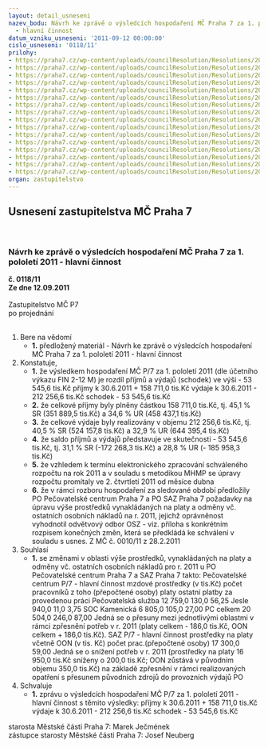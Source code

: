 ```yaml
---
layout: detail_usneseni
nazev_bodu: Návrh ke zprávě o výsledcích hospodaření MČ Praha 7 za 1. pololetí 2011
  - hlavní činnost
datum_vzniku_usneseni: '2011-09-12 00:00:00'
cislo_usneseni: '0118/11'
prilohy:
- https://praha7.cz/wp-content/uploads/councilResolution/Resolutions/20972/4-11-(1)2q2011rada.doc
- https://praha7.cz/wp-content/uploads/councilResolution/Resolutions/20972/4-11-(2)fondy2q2011.doc
- https://praha7.cz/wp-content/uploads/councilResolution/Resolutions/20972/4-11-(3)inv_za_1__pololet%c3%ad_2011.doc
- https://praha7.cz/wp-content/uploads/councilResolution/Resolutions/20972/4-11-(4)v%c3%bdsledky_hospoda%c5%99en%c3%ad_po_za_1__pololet%c3%ad_2011_-_tabulka.doc
- https://praha7.cz/wp-content/uploads/councilResolution/Resolutions/20972/4-11-(5)rozbor_po_mimo_%c5%a1kol_za_1__pololet%c3%ad_2011.doc
- https://praha7.cz/wp-content/uploads/councilResolution/Resolutions/20972/4-11-(6.1)bilance%c4%8derven11verzefv.xls
- https://praha7.cz/wp-content/uploads/councilResolution/Resolutions/20972/4-11-(6.2)v%c3%bddaje%c4%8derven11.xls
- https://praha7.cz/wp-content/uploads/councilResolution/Resolutions/20972/4-11-(6.3)p%c5%99%c3%adjmy%c4%8derven11.xls
- https://praha7.cz/wp-content/uploads/councilResolution/Resolutions/20972/4-11-(6.4)%c4%8derp%c3%a1n%c3%ad_kapit%c3%a1lov%c3%bdch_v%c3%bddaj%c5%af_v_1_pololet%c3%ad_2011.xls
- https://praha7.cz/wp-content/uploads/councilResolution/Resolutions/20972/4-11-(7)rozbor_po_z%c5%a1_a_m%c5%a1_1__pololet%c3%ad__2011.doc
- https://praha7.cz/wp-content/uploads/councilResolution/Resolutions/20972/4-11-(8)rozbory_po_m%c5%a1_z%c5%a1_ii_q.doc
- https://praha7.cz/wp-content/uploads/councilResolution/Resolutions/20972/4-11-(9.1)zhodnocen%c3%adkc_vltavsk%c3%a1.pdf
- https://praha7.cz/wp-content/uploads/councilResolution/Resolutions/20972/4-11-(9.2)zhodnocen%c3%adpo_pc.pdf
- https://praha7.cz/wp-content/uploads/councilResolution/Resolutions/20972/4-11-(9.3)zhodnocen%c3%adpo_saz.pdf
- https://praha7.cz/wp-content/uploads/councilResolution/Resolutions/20972/4-11-usneseni0010_11z.doc
- https://praha7.cz/wp-content/uploads/councilResolution/Resolutions/20972/4-11-usneseni0594_11r.doc
organ: zastupitelstvo
---
```

<div id="ucUsn_pList" class="usn">
	<span><h2>Usnesení zastupitelstva MČ Praha 7 </h2>
<br></span><div class="standBody">
<span><h3>Návrh ke zprávě o výsledcích hospodaření MČ Praha 7 za 1. pololetí 2011 - hlavní činnost</h3></span><div class="center">
		<strong>č. 0118/11</strong><br>
	</div>
<div class="center">
		<strong>Ze dne 12.09.2011</strong><br><br>
	</div>Zastupitelstvo MČ P7<br> po projednání<br><br><ol>
<li>Bere na vědomí<ul><li>
<strong>1.</strong> předložený materiál - Návrh ke zprávě o výsledcích hospodaření MČ Praha 7 za 1. pololetí 2011 - hlavní činnost</li></ul>
</li>
<li>Konstatuje,<ul>
<li>
<strong>1.</strong> že výsledkem hospodaření MČ P/7 za 1. pololetí 2011 (dle účetního výkazu FIN 2-12 M) je rozdíl příjmů a výdajů (schodek) ve výši 	 -       53 545,6 tis.Kč  příjmy k 30.6.2011   	+    158 711,0 tis.Kč                                                 výdaje k 30.6.2011  	-    212 256,6 tis.Kč                                                                    schodek  	                      -       53 545,6 tis.Kč</li>
<li>
<strong>2.</strong> že celkové příjmy byly plněny částkou 158 711,0 tis.Kč, tj. 45,1  % SR (351 889,5 tis.Kč) a 34,6  % UR (458 437,1 tis.Kč)</li>
<li>
<strong>3.</strong> že celkové výdaje byly realizovány v objemu 212 256,6 tis.Kč, tj. 40,5 % SR (524 157,8 tis.Kč) a 32,9 % UR (644 395,4 tis.Kč)</li>
<li>
<strong>4.</strong> že saldo příjmů a výdajů  představuje ve skutečnosti  -  53 545,6 tis.Kč, tj. 31,1 % SR (-172 268,3 tis.Kč) a 28,8 % UR (- 185 958,3 tis.Kč) </li>
<li>
<strong>5.</strong> že vzhledem  k  termínu elektronického zpracování schváleného rozpočtu na rok 2011 a v souladu s  metodikou  MHMP se úpravy rozpočtu promítaly ve 2. čtvrtletí 2011 od měsíce dubna</li>
<li>
<strong>6.</strong> že v rámci rozboru hospodaření za sledované období předložily PO Pečovatelské centrum Praha 7 a PO SAZ Praha 7 požadavky na úpravu výše prostředků vynakládaných na platy a odměny vč. ostatních osobních nákladů na r. 2011, jejichž oprávněnost vyhodnotil odvětvový odbor OSZ - viz. příloha s konkrétním rozpisem konečných změn, která se předkládá ke schválení v souladu s usnes. Z MČ č. 0010/11 z 28.2.2011</li>
</ul>
</li>
<li>Souhlasí<ul><li>
<strong>1.</strong> se změnami v oblasti výše prostředků, vynakládaných na platy a odměny vč. ostatních osobních nákladů pro r. 2011 u  PO Pečovatelské centrum Praha 7 a SAZ Praha 7 takto:                                                                                              Pečovatelské centrum P/7 - hlavní činnost                                                                 mzdové prostředky (v tis.Kč)	                                                  počet pracovníků  z toho	                                                                                   (přepočtené osoby) platy	                                  ostatní platby za provedenou práci                Pečovatelská služba   12 759,0   	130,0	                                      56,25  Jesle                                940,0	              11,0	                                        3,75  SOC Kamenická          6 805,0	            105,0	                                      27,00     PC celkem                  20 504,0	             246,0	                                      87,00 Jedná se o přesuny mezi jednotlivými oblastmi v rámci zpřesnění potřeb v r. 2011 (platy celkem - 186,0 tis.Kč, OON celkem + 186,0 tis.Kč).                                                SAZ P/7 - hlavní činnost                                                                                           prostředky na platy včetně OON (v tis. Kč)              počet prac.(přepočtené osoby)               17 300,0	                                                                                                  59,00  Jedná se o snížení potřeb v r. 2011 (prostředky na platy 16 950,0 tis.Kč sníženy o 200,0 tis.Kč; OON zůstává  v původním objemu 350,0 tis.Kč) na základě zpřesnění v rámci realizovaných opatření s přesunem původních zdrojů do provozních výdajů PO</li></ul>
</li>
<li>Schvaluje<ul><li>
<strong>1.</strong> zprávu o výsledcích hospodaření MČ P/7 za 1. pololetí  2011 - hlavní činnost s těmito výsledky:                                                                                                              příjmy k 30.6.2011   	+    158 711,0 tis.Kč                                                              výdaje k 30.6.2011  	-    212 256,6 tis.Kč                                                           schodek  	                      -       53 545,6 tis.Kč</li></ul>
</li>
</ol>starosta Městské části Praha 7: Marek Ječmének<br>zástupce starosty Městské části Praha 7: Josef Neuberg
</div>
</div>